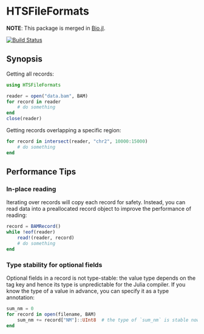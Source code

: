 # HTSFileFormats

**NOTE**: This package is merged in [Bio.jl](https://github.com/BioJulia/Bio.jl).

[![Build Status](https://travis-ci.org/bicycle1885/HTSFileFormats.jl.svg?branch=master)](https://travis-ci.org/bicycle1885/HTSFileFormats.jl)

## Synopsis

Getting all records:
```julia
using HTSFileFormats

reader = open("data.bam", BAM)
for record in reader
    # do something
end
close(reader)
```

Getting records overlapping a specific region:
```julia
for record in intersect(reader, "chr2", 10000:15000)
    # do something
end
```


## Performance Tips

### In-place reading

Iterating over records will copy each record for safety. Instead, you can read
data into a preallocated record object to improve the performance of reading:
```julia
record = BAMRecord()
while !eof(reader)
    read!(reader, record)
    # do something
end
```

### Type stability for optional fields

Optional fields in a record is not type-stable: the value type depends on the
tag key and hence its type is unpredictable for the Julia compiler. If you
know the type of a value in advance, you can specify it as a type annotation:
```julia
sum_nm = 0
for record in open(filename, BAM)
    sum_nm += record["NM"]::UInt8  # the type of `sum_nm` is stable now
end
```
